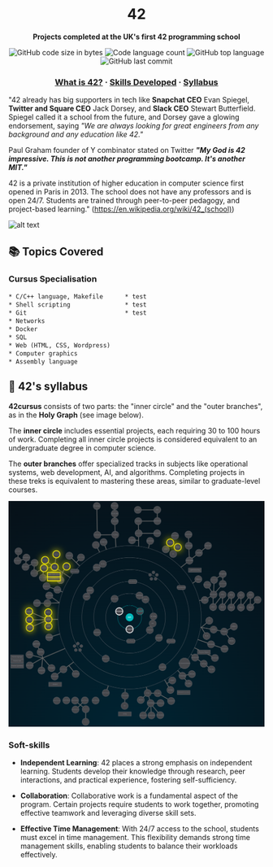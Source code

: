 <h1 align="center">
	42
</h1>

<p align="center">
	<b>Projects completed at the UK's first 42 programming school</b><br>
</p>

<p align="center">
	<img alt="GitHub code size in bytes" src="https://img.shields.io/github/languages/code-size/romanmikh/42?color=yellow" />
	<img alt="Code language count" src="https://img.shields.io/github/languages/count/romanmikh/42?color=yellow" />
	<img alt="GitHub top language" src="https://img.shields.io/github/languages/top/romanmikh/42?color=yellow" />
	<img alt="GitHub last commit" src="https://img.shields.io/github/last-commit/romanmikh/42?color=yellow" />
</p>


<h3 align="center">
	<a href="#about">What is 42?</a>
	<span> · </span>
	<a href="#skills">Skills Developed</a>
	<span> · </span>
	<a href="#curriculum">Syllabus</a>
</h3>

<a name="about"></a>

"42 already has big supporters in tech like **Snapchat CEO** Evan Spiegel, **Twitter and Square CEO** Jack Dorsey, and **Slack CEO** Stewart Butterfield. Spiegel called it a school from the future, and Dorsey gave a glowing endorsement, saying <i>"We are always looking for great engineers from any background and any education like 42."</i>

Paul Graham founder of Y combinator stated on Twitter <i>**"My God is 42 impressive. This is not another programming bootcamp. It's another MIT."**</i>

42 is a private institution of higher education in computer science first opened in Paris in 2013. The school does not have any professors and is open 24/7. Students are trained through peer-to-peer pedagogy, and project-based learning." (https://en.wikipedia.org/wiki/42_(school))


![alt text](https://42london.com/wp-content/uploads/2022/09/42-London_Locations_2022.png)




<a name="skills"></a>
## 📚 Topics Covered

### Cursus                          Specialisation

	* C/C++ language, Makefile      * test
	* Shell scripting               * test
	* Git                           * test
	* Networks
	* Docker
	* SQL
	* Web (HTML, CSS, Wordpress)
	* Computer graphics
	* Assembly language

<a name="curriculum"></a>
## 🌟 42's syllabus

**42cursus**  consists of two parts: the "inner circle" and the "outer branches", as in the **Holy Graph** (see image below).

The **inner circle** includes essential projects, each requiring 30 to 100 hours of work. Completing all inner circle projects is considered equivalent to an undergraduate degree in computer science.

The **outer branches**  offer specialized tracks in subjects like operational systems, web development, AI, and algorithms. Completing projects in these treks is equivalent to mastering these areas, similar to graduate-level courses.

![42's galaxy](images/holy_graph_dec23.png)


### Soft-skills

- **Independent Learning**: 42 places a strong emphasis on independent learning. Students develop their knowledge through research, peer interactions, and practical experience, fostering self-sufficiency.

- **Collaboration**: Collaborative work is a fundamental aspect of the program. Certain projects require students to work together, promoting effective teamwork and leveraging diverse skill sets.

- **Effective Time Management**: With 24/7 access to the school, students must excel in time management. This flexibility demands strong time management skills, enabling students to balance their workloads effectively.